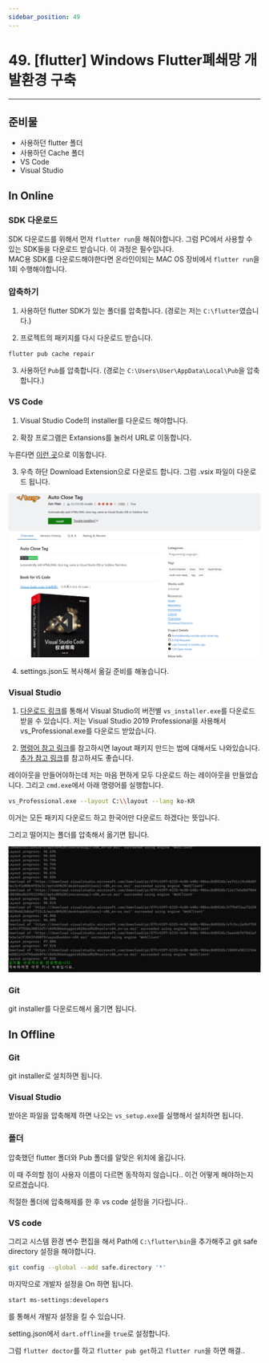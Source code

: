 ```yaml
---
sidebar_position: 49
---
```


# 49. [flutter] Windows Flutter폐쇄망 개발환경 구축
---

## 준비물

- 사용하던 flutter 폴더
- 사용하던 Cache 폴더
- VS Code
- Visual Studio


## In Online

### SDK 다운로드

SDK 다운로드를 위해서 먼저 `flutter run`을 해줘야합니다. 그럼 PC에서 사용할 수 있는 SDK들을 다운로드 받습니다. 이 과정은 필수입니다.  
MAC용 SDK를 다운로드해야한다면 온라인이되는 MAC OS 장비에서 `flutter run`을 1회 수행해야합니다.

### 압축하기

1. 사용하던 flutter SDK가 있는 폴더를 압축합니다. (경로는 저는 `C:\flutter`였습니다.)

2. 프로젝트의 패키지를 다시 다운로드 받습니다. 

```bash
flutter pub cache repair
```

3. 사용하던 `Pub`를 압축합니다. (경로는 `C:\Users\User\AppData\Local\Pub`을 압축합니다.)


### VS Code

1. Visual Studio Code의 installer를 다운로드 해야합니다.

2. 확장 프로그램은 Extansions를 눌러서 URL로 이동합니다.

누른다면 [이런 곳](https://marketplace.visualstudio.com/items?itemName=formulahendry.auto-close-tag)으로 이동합니다.

3. 우측 하단 Download Extension으로 다운로드 합니다. 그럼 .vsix 파일이 다운로드 됩니다.

![alt text](./img/49/image.png)

4. settings.json도 복사해서 옮길 준비를 해놓습니다.

### Visual Studio

1. [다운로드 링크](https://learn.microsoft.com/en-us/visualstudio/releases/2019/history)를 통해서 Visual Studio의 버전별 `vs_installer.exe`를 다운로드 받을 수 있습니다. 저는 Visual Studio 2019 Professional을 사용해서 vs_Professional.exe를 다운로드 받았습니다.

2. [명령어 참고 링크](https://learn.microsoft.com/ko-kr/visualstudio/install/create-an-offline-installation-of-visual-studio?view=vs-2022)를 참고하시면 layout 패키지 만드는 법에 대해서도 나와있습니다.
[추가 참고 링크](https://ella-devblog.tistory.com/251)를 참고하셔도 좋습니다.

레이아웃을 만들어야하는데 저는 마음 편하게 모두 다운로드 하는 레이아웃을 만들었습니다. 그리고 `cmd.exe`에서 아래 명령어를 실행합니다. 

```bash
vs_Professional.exe --layout C:\\layout --lang ko-KR
```

이거는 모든 패키지 다운로드 하고 한국어만 다운로드 하겠다는 뜻입니다.

그리고 떨어지는 폴더를 압축해서 옮기면 됩니다.

![alt text](./img/49/image2.png)

### Git

git installer를 다운로드해서 옮기면 됩니다.



## In Offline



### Git

git installer로 설치하면 됩니다.

### Visual Studio

받아온 파일을 압축해제 하면 나오는 `vs_setup.exe`를 실행해서 설치하면 됩니다.


### 폴더

압축했던 flutter 폴더와 Pub 폴더를 알맞은 위치에 옮깁니다.

이 때 주의할 점이 사용자 이름이 다르면 동작하지 않습니다.. 이건 어떻게 해야하는지 모르겠습니다.

적절한 폴더에 압축해제를 한 후 vs code 설정을 기다립니다..

### VS code
 

그리고 시스템 환경 변수 편집을 해서 Path에 `C:\flutter\bin`을 추가해주고 git safe directory 설정을 해야합니다.

```bash
git config --global --add safe.directory '*'
```

마지막으로 개발자 설정을 On 하면 됩니다.

```bash
start ms-settings:developers
```

를 통해서 개발자 설정을 킬 수 있습니다.

setting.json에서 `dart.offline`을 `true`로 설정합니다.

그럼 `flutter doctor`를 하고 `flutter pub get`하고 `flutter run`을 하면 해결..

